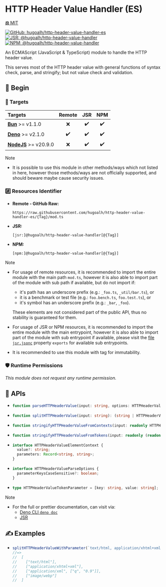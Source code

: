 # HTTP Header Value Handler (ES)

[**⚖️** MIT](./LICENSE.md)

[![GitHub: hugoalh/http-header-value-handler-es](https://img.shields.io/github/v/release/hugoalh/http-header-value-handler-es?label=hugoalh/http-header-value-handler-es&labelColor=181717&logo=github&logoColor=ffffff&sort=semver&style=flat "GitHub: hugoalh/http-header-value-handler-es")](https://github.com/hugoalh/http-header-value-handler-es)
[![JSR: @hugoalh/http-header-value-handler](https://img.shields.io/jsr/v/@hugoalh/http-header-value-handler?label=@hugoalh/http-header-value-handler&labelColor=F7DF1E&logo=jsr&logoColor=000000&style=flat "JSR: @hugoalh/http-header-value-handler")](https://jsr.io/@hugoalh/http-header-value-handler)
[![NPM: @hugoalh/http-header-value-handler](https://img.shields.io/npm/v/@hugoalh/http-header-value-handler?label=@hugoalh/http-header-value-handler&labelColor=CB3837&logo=npm&logoColor=ffffff&style=flat "NPM: @hugoalh/http-header-value-handler")](https://www.npmjs.com/package/@hugoalh/http-header-value-handler)

An ECMAScript (JavaScript & TypeScript) module to handle the HTTP header value.

This serves most of the HTTP header value with general functions of syntax check, parse, and stringify; but not value check and validation.

## 🔰 Begin

### 🎯 Targets

| **Targets** | **Remote** | **JSR** | **NPM** |
|:--|:-:|:-:|:-:|
| **[Bun](https://bun.sh/)** >= v1.1.0 | ❌ | ✔️ | ✔️ |
| **[Deno](https://deno.land/)** >= v2.1.0 | ✔️ | ✔️ | ✔️ |
| **[NodeJS](https://nodejs.org/)** >= v20.9.0 | ❌ | ✔️ | ✔️ |

> [!NOTE]
> - It is possible to use this module in other methods/ways which not listed in here, however those methods/ways are not officially supported, and should beware maybe cause security issues.

### #️⃣ Resources Identifier

- **Remote - GitHub Raw:**
  ```
  https://raw.githubusercontent.com/hugoalh/http-header-value-handler-es/{Tag}/mod.ts
  ```
- **JSR:**
  ```
  [jsr:]@hugoalh/http-header-value-handler[@{Tag}]
  ```
- **NPM:**
  ```
  [npm:]@hugoalh/http-header-value-handler[@{Tag}]
  ```

> [!NOTE]
> - For usage of remote resources, it is recommended to import the entire module with the main path `mod.ts`, however it is also able to import part of the module with sub path if available, but do not import if:
>
>   - it's path has an underscore prefix (e.g.: `_foo.ts`, `_util/bar.ts`), or
>   - it is a benchmark or test file (e.g.: `foo.bench.ts`, `foo.test.ts`), or
>   - it's symbol has an underscore prefix (e.g.: `_bar`, `_foo`).
>
>   These elements are not considered part of the public API, thus no stability is guaranteed for them.
> - For usage of JSR or NPM resources, it is recommended to import the entire module with the main entrypoint, however it is also able to import part of the module with sub entrypoint if available, please visit the [file `jsr.jsonc`](./jsr.jsonc) property `exports` for available sub entrypoints.
> - It is recommended to use this module with tag for immutability.

### 🛡️ Runtime Permissions

*This module does not request any runtime permission.*

## 🧩 APIs

- ```ts
  function parseHTTPHeaderValue(input: string, options: HTTPHeaderValueParseOptions = {}): HTTPHeaderValueElementContext[];
  ```
- ```ts
  function splitHTTPHeaderValue(input: string): (string | HTTPHeaderValueTokenParameter)[][];
  ```
- ```ts
  function stringifyHTTPHeaderValueFromContexts(input: readonly HTTPHeaderValueElementContext[]): string;
  ```
- ```ts
  function stringifyHTTPHeaderValueFromTokens(input: readonly (readonly (string | HTTPHeaderValueTokenParameter)[])[]): string;
  ```
- ```ts
  interface HTTPHeaderValueElementContext {
    value?: string;
    parameters: Record<string, string>;
  }
  ```
- ```ts
  interface HTTPHeaderValueParseOptions {
    parameterKeysCaseSensitive?: boolean;
  }
  ```
- ```ts
  type HTTPHeaderValueTokenParameter = [key: string, value: string];
  ```

> [!NOTE]
> - For the full or prettier documentation, can visit via:
>   - [Deno CLI `deno doc`](https://docs.deno.com/runtime/reference/cli/documentation_generator/)
>   - [JSR](https://jsr.io/@hugoalh/http-header-value-handler)

## ✍️ Examples

- ```ts
  splitHTTPHeaderValueWithParameter(`text/html, application/xhtml+xml, application/xml;q=0.9, image/webp`);
  //=>
  //  [
  //    ["text/html"],
  //    ["application/xhtml+xml"],
  //    ["application/xml", ["q", "0.9"]],
  //    ["image/webp"]
  //  ]
  ```
